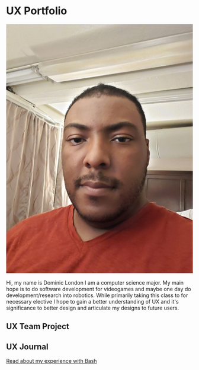 # UX Portfolio
![alt text](https://github.com/UsabilityEngineering/ux-portfolio-DustyDomino1774/blob/master/assets/20220823_220253.jpg "Picture of me")

Hi, my name is Dominic London I am a computer science major. My main hope is to do software development for videogames and maybe one day do development/research into robotics. While primarily taking this class to for necessary elective I hope to gain a better understanding of UX and it's significance to better design and articulate my designs to future users.

## UX Team Project


## UX Journal

[Read about my experience with Bash](j01/)
